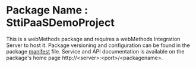 # Package Name : SttiPaaSDemoProject
This is a webMethods package and requires a webMethods Integration Server to host it. Package versioning and configuration can be found in the package [manifest](./SttiPaaSDemoProject/manifest.v3) file. Service and API documentation is available on the package's home page http://&lt;server&gt;:&lt;port&gt;/&lt;packagename>.